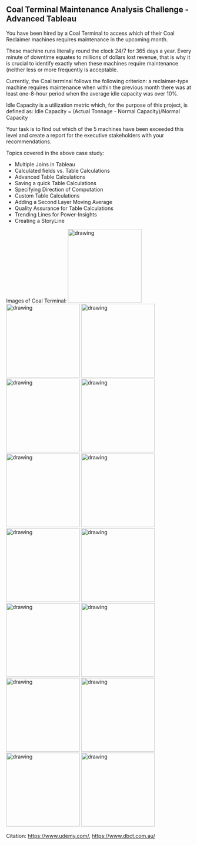 ## Coal Terminal Maintenance Analysis Challenge - Advanced Tableau

You have been hired  by a  Coal Terminal to access which of their Coal Reclaimer machines requires maintenance in the upcoming month.

These machine runs literally round the clock 24/7 for 365 days a year. Every minute of downtime equates to millions of dollars lost revenue, that is why it is crucial to identify exactly when these machines require maintenance (neither less or more frequently is acceptable.

Currently, the Coal terminal follows the following criterion: a reclaimer-type machine requires maintenance when within the previous month there was at least one-8-hour period when the average idle capacity was over 10%.

Idle Capacity is a utilization metric which, for the purpose of this project, is defined as:
Idle Capacity = (Actual Tonnage - Normal Capacity)/Normal Capacity

Your task is to find out which of the 5 machines have been exceeded this level and create a report for the executive stakeholders with your recommendations.

Topics covered in the above case study:
* Multiple Joins in Tableau
* Calculated fields vs. Table Calculations
* Advanced Table Calculations
* Saving a quick Table Calculations
* Specifying Direction of Computation
* Custom Table Calculations
* Adding a Second Layer Moving Average
* Quality Assurance for Table Calculations
* Trending Lines for Power-Insights
* Creating a StoryLine

Images of Coal Terminal:
<img src="https://github.com/prtk1306/MachineLearning/blob/master/1.png" alt="drawing" width="200"/>
<img src="https://github.com/prtk1306/MachineLearning/blob/master/2.png" alt="drawing" width="200"/>
<img src="https://github.com/prtk1306/MachineLearning/blob/master/3.png" alt="drawing" width="200"/>
<img src="https://github.com/prtk1306/MachineLearning/blob/master/4.png" alt="drawing" width="200"/>
<img src="https://github.com/prtk1306/MachineLearning/blob/master/5.png" alt="drawing" width="200"/>
<img src="https://github.com/prtk1306/MachineLearning/blob/master/6.png" alt="drawing" width="200"/>
<img src="https://github.com/prtk1306/MachineLearning/blob/master/7.png" alt="drawing" width="200"/>
<img src="https://github.com/prtk1306/MachineLearning/blob/master/8.png" alt="drawing" width="200"/>
<img src="https://github.com/prtk1306/MachineLearning/blob/master/9.png" alt="drawing" width="200"/>
<img src="https://github.com/prtk1306/MachineLearning/blob/master/10.png" alt="drawing" width="200"/>
<img src="https://github.com/prtk1306/MachineLearning/blob/master/11.png" alt="drawing" width="200"/>
<img src="https://github.com/prtk1306/MachineLearning/blob/master/12.png" alt="drawing" width="200"/>
<img src="https://github.com/prtk1306/MachineLearning/blob/master/13.png" alt="drawing" width="200"/>
<img src="https://github.com/prtk1306/MachineLearning/blob/master/14.png" alt="drawing" width="200"/>
<img src="https://github.com/prtk1306/MachineLearning/blob/master/15.png" alt="drawing" width="200"/>

Citation: https://www.udemy.com/, https://www.dbct.com.au/
